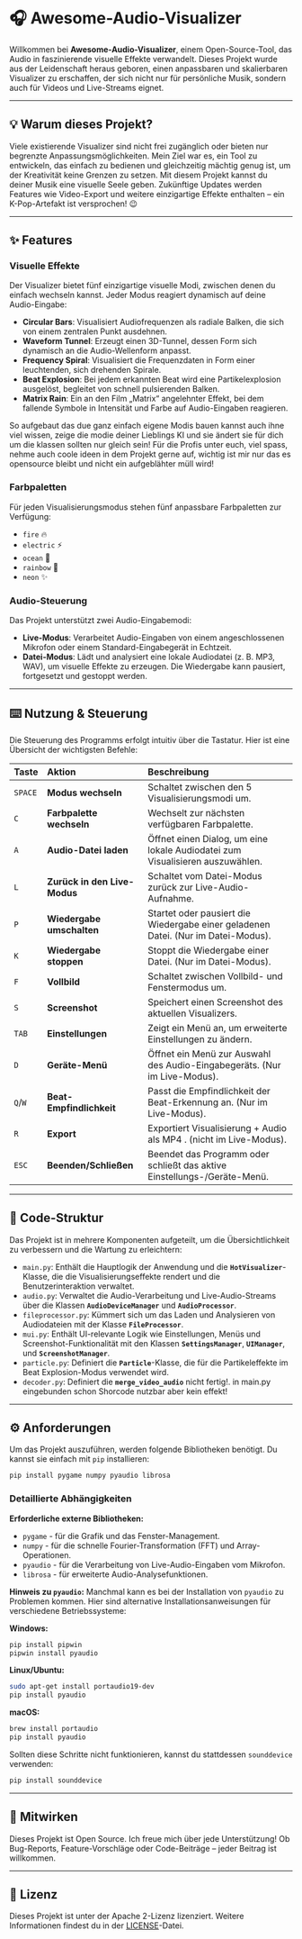 # 🎧 Awesome-Audio-Visualizer

Willkommen bei **Awesome-Audio-Visualizer**, einem Open-Source-Tool, das Audio in faszinierende visuelle Effekte verwandelt. Dieses Projekt wurde aus der Leidenschaft heraus geboren, einen anpassbaren und skalierbaren Visualizer zu erschaffen, der sich nicht nur für persönliche Musik, sondern auch für Videos und Live-Streams eignet.

---

## 💡 Warum dieses Projekt?

Viele existierende Visualizer sind nicht frei zugänglich oder bieten nur begrenzte Anpassungsmöglichkeiten. Mein Ziel war es, ein Tool zu entwickeln, das einfach zu bedienen und gleichzeitig mächtig genug ist, um der Kreativität keine Grenzen zu setzen. Mit diesem Projekt kannst du deiner Musik eine visuelle Seele geben. Zukünftige Updates werden Features wie Video-Export und weitere einzigartige Effekte enthalten – ein K-Pop-Artefakt ist versprochen! 😉

---

## ✨ Features

### Visuelle Effekte

Der Visualizer bietet fünf einzigartige visuelle Modi, zwischen denen du einfach wechseln kannst. Jeder Modus reagiert dynamisch auf deine Audio-Eingabe:

* **Circular Bars**: Visualisiert Audiofrequenzen als radiale Balken, die sich von einem zentralen Punkt ausdehnen.
* **Waveform Tunnel**: Erzeugt einen 3D-Tunnel, dessen Form sich dynamisch an die Audio-Wellenform anpasst.
* **Frequency Spiral**: Visualisiert die Frequenzdaten in Form einer leuchtenden, sich drehenden Spirale.
* **Beat Explosion**: Bei jedem erkannten Beat wird eine Partikelexplosion ausgelöst, begleitet von schnell pulsierenden Balken.
* **Matrix Rain**: Ein an den Film „Matrix“ angelehnter Effekt, bei dem fallende Symbole in Intensität und Farbe auf Audio-Eingaben reagieren.

So aufgebaut das due ganz einfach eigene Modis bauen kannst auch ihne viel wissen, zeige die modie deiner Lieblings KI und sie ändert sie für dich um die klassen sollten nur gleich sein! 
Für die Profis unter euch, viel spass, nehme auch coole ideen in dem Projekt gerne auf, wichtig ist mir nur das es opensource bleibt und nicht ein aufgeblähter müll wird!

### Farbpaletten

Für jeden Visualisierungsmodus stehen fünf anpassbare Farbpaletten zur Verfügung:

* `fire` 🔥
* `electric` ⚡
* `ocean` 🌊
* `rainbow` 🌈
* `neon` ✨

### Audio-Steuerung

Das Projekt unterstützt zwei Audio-Eingabemodi:

* **Live-Modus**: Verarbeitet Audio-Eingaben von einem angeschlossenen Mikrofon oder einem Standard-Eingabegerät in Echtzeit.
* **Datei-Modus**: Lädt und analysiert eine lokale Audiodatei (z. B. MP3, WAV), um visuelle Effekte zu erzeugen. Die Wiedergabe kann pausiert, fortgesetzt und gestoppt werden.

---

## ⌨️ Nutzung & Steuerung

Die Steuerung des Programms erfolgt intuitiv über die Tastatur. Hier ist eine Übersicht der wichtigsten Befehle:

| Taste | Aktion | Beschreibung |
| :--- | :--- | :--- |
| `SPACE` | **Modus wechseln** | Schaltet zwischen den 5 Visualisierungsmodi um. |
| `C` | **Farbpalette wechseln** | Wechselt zur nächsten verfügbaren Farbpalette. |
| `A` | **Audio-Datei laden** | Öffnet einen Dialog, um eine lokale Audiodatei zum Visualisieren auszuwählen. |
| `L` | **Zurück in den Live-Modus** | Schaltet vom Datei-Modus zurück zur Live-Audio-Aufnahme. |
| `P` | **Wiedergabe umschalten** | Startet oder pausiert die Wiedergabe einer geladenen Datei. (Nur im Datei-Modus). |
| `K` | **Wiedergabe stoppen** | Stoppt die Wiedergabe einer Datei. (Nur im Datei-Modus). |
| `F` | **Vollbild** | Schaltet zwischen Vollbild- und Fenstermodus um. |
| `S` | **Screenshot** | Speichert einen Screenshot des aktuellen Visualizers. |
| `TAB` | **Einstellungen** | Zeigt ein Menü an, um erweiterte Einstellungen zu ändern. |
| `D` | **Geräte-Menü** | Öffnet ein Menü zur Auswahl des Audio-Eingabegeräts. (Nur im Live-Modus). |
| `Q`/`W` | **Beat-Empfindlichkeit** | Passt die Empfindlichkeit der Beat-Erkennung an. (Nur im Live-Modus). |
| `R` | **Export** | Exportiert Visualisierung + Audio als MP4 . (nicht im Live-Modus). | 
| `ESC` | **Beenden/Schließen** | Beendet das Programm oder schließt das aktive Einstellungs-/Geräte-Menü. |

---

## 📂 Code-Struktur

Das Projekt ist in mehrere Komponenten aufgeteilt, um die Übersichtlichkeit zu verbessern und die Wartung zu erleichtern:

* `main.py`: Enthält die Hauptlogik der Anwendung und die **`HotVisualizer`**-Klasse, die die Visualisierungseffekte rendert und die Benutzerinteraktion verwaltet.
* `audio.py`: Verwaltet die Audio-Verarbeitung und Live-Audio-Streams über die Klassen **`AudioDeviceManager`** und **`AudioProcessor`**.
* `fileprocessor.py`: Kümmert sich um das Laden und Analysieren von Audiodateien mit der Klasse **`FileProcessor`**.
* `mui.py`: Enthält UI-relevante Logik wie Einstellungen, Menüs und Screenshot-Funktionalität mit den Klassen **`SettingsManager`**, **`UIManager`**, und **`ScreenshotManager`**.
* `particle.py`: Definiert die **`Particle`**-Klasse, die für die Partikeleffekte im Beat Explosion-Modus verwendet wird.
* `decoder.py`: Definiert die **`merge_video_audio`** nicht fertig!. in main.py eingebunden schon Shorcode nutzbar aber kein effekt! 

---

## ⚙️ Anforderungen

Um das Projekt auszuführen, werden folgende Bibliotheken benötigt. Du kannst sie einfach mit `pip` installieren:

```bash
pip install pygame numpy pyaudio librosa
````

### Detaillierte Abhängigkeiten

**Erforderliche externe Bibliotheken:**

  * `pygame` - für die Grafik und das Fenster-Management.
  * `numpy` - für die schnelle Fourier-Transformation (FFT) und Array-Operationen.
  * `pyaudio` - für die Verarbeitung von Live-Audio-Eingaben vom Mikrofon.
  * `librosa` - für erweiterte Audio-Analysefunktionen.

**Hinweis zu `pyaudio`:**
Manchmal kann es bei der Installation von `pyaudio` zu Problemen kommen. Hier sind alternative Installationsanweisungen für verschiedene Betriebssysteme:

**Windows:**

```bash
pip install pipwin
pipwin install pyaudio
```

**Linux/Ubuntu:**

```bash
sudo apt-get install portaudio19-dev
pip install pyaudio
```

**macOS:**

```bash
brew install portaudio
pip install pyaudio
```

Sollten diese Schritte nicht funktionieren, kannst du stattdessen `sounddevice` verwenden:

```bash
pip install sounddevice
```

-----

## 🤝 Mitwirken

Dieses Projekt ist Open Source. Ich freue mich über jede Unterstützung\! Ob Bug-Reports, Feature-Vorschläge oder Code-Beiträge – jeder Beitrag ist willkommen.

-----

## 📝 Lizenz

Dieses Projekt ist unter der Apache 2-Lizenz lizenziert. Weitere Informationen findest du in der [LICENSE](LICENSE)-Datei.

